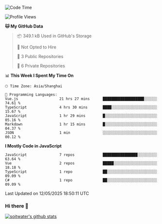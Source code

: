 <!--START_SECTION:waka-->
![Code Time](http://img.shields.io/badge/Code%20Time-4%2C996%20hrs-blue)

![Profile Views](http://img.shields.io/badge/Profile%20Views-0-blue)

**🐱 My GitHub Data** 

> 📦 349.1 kB Used in GitHub's Storage 
 > 
> 🚫 Not Opted to Hire
 > 
> 📜 3 Public Repositories 
 > 
> 🔑 6 Private Repositories 
 > 
📊 **This Week I Spent My Time On** 

```text
🕑︎ Time Zone: Asia/Shanghai

💬 Programming Languages: 
Vue.js                   21 hrs 27 mins      ███████████████████░░░░░░   74.61 % 
TypeScript               4 hrs 30 mins       ████░░░░░░░░░░░░░░░░░░░░░   15.67 % 
JavaScript               1 hr 29 mins        █░░░░░░░░░░░░░░░░░░░░░░░░   05.16 % 
Markdown                 1 hr 15 mins        █░░░░░░░░░░░░░░░░░░░░░░░░   04.37 % 
JSON                     1 min               ░░░░░░░░░░░░░░░░░░░░░░░░░   00.12 % 
```

**I Mostly Code in JavaScript** 

```text
JavaScript               7 repos             ████████████████░░░░░░░░░   63.64 % 
Vue                      2 repos             █████░░░░░░░░░░░░░░░░░░░░   18.18 % 
TypeScript               1 repo              ██░░░░░░░░░░░░░░░░░░░░░░░   09.09 % 
C#                       1 repo              ██░░░░░░░░░░░░░░░░░░░░░░░   09.09 % 
```




 Last Updated on 12/05/2025 18:50:11 UTC
<!--END_SECTION:waka-->

### Hi there 👋
[![soitwater's github stats](https://github-readme-stats.vercel.app/api?username=soitwater)](https://github.com/soitwater/github-readme-stats)
